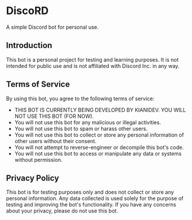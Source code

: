 # DiscoRD

A simple Discord bot for personal use.

## Introduction

This bot is a personal project for testing and learning purposes. It is not intended for public use and is not affiliated with Discord Inc. in any way.

## Terms of Service

By using this bot, you agree to the following terms of service:

* THIS BOT IS CURRENTLY BEING DEVELOPED BY KIANIDEV. YOU WILL NOT USE THIS BOT (FOR NOW).
* You will not use this bot for any malicious or illegal activities.
* You will not use this bot to spam or harass other users.
* You will not use this bot to collect or store any personal information of other users without their consent.
* You will not attempt to reverse-engineer or decompile this bot's code.
* You will not use this bot to access or manipulate any data or systems without permission.

## Privacy Policy

This bot is for testing purposes only and does not collect or store any personal information. Any data collected is used solely for the purpose of testing and improving the bot's functionality. If you have any concerns about your privacy, please do not use this bot.

